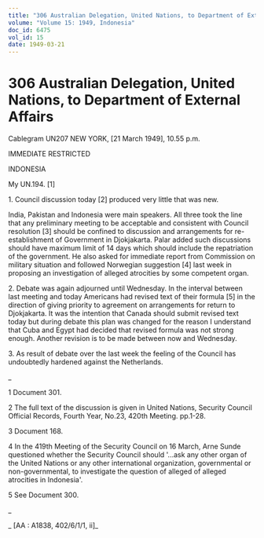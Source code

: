 ```yaml
---
title: "306 Australian Delegation, United Nations, to Department of External Affairs"
volume: "Volume 15: 1949, Indonesia"
doc_id: 6475
vol_id: 15
date: 1949-03-21
---
```


# 306 Australian Delegation, United Nations, to Department of External Affairs

Cablegram UN207 NEW YORK, [21 March 1949], 10.55 p.m.

IMMEDIATE RESTRICTED

INDONESIA

My UN.194. [1]

1\. Council discussion today [2] produced very little that was new.

India, Pakistan and Indonesia were main speakers. All three took the line that any preliminary meeting to be acceptable and consistent with Council resolution [3] should be confined to discussion and arrangements for re-establishment of Government in Djokjakarta. Palar added such discussions should have maximum limit of 14 days which should include the repatriation of the government. He also asked for immediate report from Commission on military situation and followed Norwegian suggestion [4] last week in proposing an investigation of alleged atrocities by some competent organ.

2\. Debate was again adjourned until Wednesday. In the interval between last meeting and today Americans had revised text of their formula [5] in the direction of giving priority to agreement on arrangements for return to Djokjakarta. It was the intention that Canada should submit revised text today but during debate this plan was changed for the reason I understand that Cuba and Egypt had decided that revised formula was not strong enough. Another revision is to be made between now and Wednesday.

3\. As result of debate over the last week the feeling of the Council has undoubtedly hardened against the Netherlands.

_

1 Document 301.

2 The full text of the discussion is given in United Nations, Security Council Official Records, Fourth Year, No.23, 420th Meeting. pp.1-28.

3 Document 168.

4 In the 419th Meeting of the Security Council on 16 March, Arne Sunde questioned whether the Security Council should '...ask any other organ of the United Nations or any other international organization, governmental or non-governmental, to investigate the question of alleged of alleged atrocities in Indonesia'.

5 See Document 300.

_

_ [AA : A1838, 402/6/1/1, ii]_
